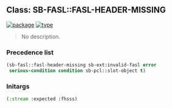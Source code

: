 ## Class: SB-FASL::FASL-HEADER-MISSING
[![package](https://img.shields.io/badge/Package-SB--FASL-5f9ea0.svg?style=social&colorA=999999)](../) [![type](https://img.shields.io/badge/Type-Class-5f9ea0.svg?style=social&colorA=999999)](../#class) 

> No description.

### Precedence list
```cl
(sb-fasl::fasl-header-missing sb-ext:invalid-fasl error
 serious-condition condition sb-pcl::slot-object t)
```
### Initargs
```cl
(:stream :expected :fhsss)
```
